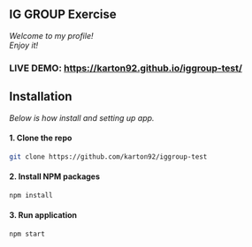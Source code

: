 <h2>IG GROUP Exercise</h2>

_Welcome to my profile!<br>
Enjoy it!_<br>

### LIVE DEMO: <a href="https://karton92.github.io/terrarist-shop/" target="_blank">https://karton92.github.io/iggroup-test/</a>

<h2>Installation</h2>

_Below is how install and setting up app._

#### 1. Clone the repo
   ```sh
   git clone https://github.com/karton92/iggroup-test
   ```
#### 2. Install NPM packages
   ```sh
   npm install
   ```
#### 3. Run application
   ```sh
   npm start
   ```
